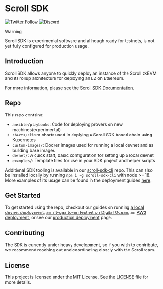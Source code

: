 # Scroll SDK
[![Twitter Follow](https://img.shields.io/twitter/follow/Scroll_ZKP?style=social)](https://twitter.com/Scroll_ZKP)
[![Discord](https://img.shields.io/discord/984015101017346058?color=%235865F2&label=Discord&logo=discord&logoColor=%23fff)](https://discord.gg/scroll)

> [!WARNING]
> Scroll SDK is experimental software and although ready for testnets, is not yet fully configured for production usage.

## Introduction

Scroll SDK allows anyone to quickly deploy an instance of the Scroll zkEVM and its rollup architecture for deploying an L2 on Ethereum.

For more information, please see the [Scroll SDK Documentation](https://docs.scroll.io/en/sdk/).

## Repo
This repo contains:
- `ansible/playbooks`: Code for deploying provers on new machines(experimental)
- `charts/`: Helm charts used in deplying a Scroll SDK based chain using Kubernetes
- `custom-images/`: Docker images used for running a local devnet and as building base images
- `devnet/`: A quick start, basic configuration for setting up a local devnet
- `examples/`: Template files for use in your SDK project and helper scripts
  
Additional SDK tooling is available in our [scroll-sdk-cli](https://www.github.com/scroll-tech/scroll-sdk-cli) repo. This can also be installed locally by running `npm i -g scroll-sdk-cli` with node >= 18. More examples of its usage can be found in the deployment guides [here](https://scroll-sdk-init.docs.scroll.xyz/en/sdk/).

## Get Started

To get started using the repo, checkout our guides on running [a local devnet deployment](https://docs.scroll.io/en/sdk/guides/devnet-deployment/), [an alt-gas token testnet on Digital Ocean](https://docs.scroll.io/en/sdk/guides/digital-ocean-alt-gas-token/), an [AWS deployment](https://docs.scroll.io/en/sdk/guides/aws-deployment/), or see our [production deployment](https://docs.scroll.io/en/sdk/guides/production-deployment/) page.

## Contributing

The SDK is currently under heavy development, so if you wish to contribute, we recommend reaching out and coordinating closely with the Scroll team.

## License

This project is licensed under the MIT License. See the [LICENSE](./LICENSE) file for more details.
